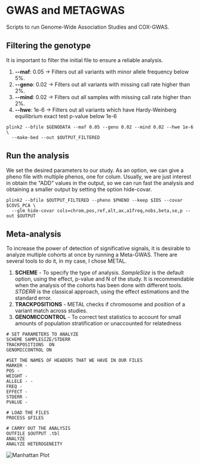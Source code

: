 # GWAS and METAGWAS
Scripts to run Genome-Wide Association Studies and COX-GWAS.

## Filtering the genotype
It is important to filter the initial file to ensure a reliable analysis.
1. **--maf**: 0.05 -> Filters out all variants with minor allele frequency below 5%. 
2. **--geno**: 0.02 -> Filters out all variants with missing call rate higher than 2%.
3. **--mind**: 0.02 -> Filters out all samples with missing call rate higher than 2%.
4. **--hwe**: 1e-6 -> Filters out all variants which have Hardy-Weinberg equilibrium exact test p-value below 1e-6
```
plink2 --bfile $GENODATA --maf 0.05 --geno 0.02 --mind 0.02 --hwe 1e-6 \
  --make-bed --out $OUTPUT_FILTERED
```
## Run the analysis
We set the desired parameters to our study. As an option, we can give a pheno file with multiple phenos, one for colum. Usually, we are just interest in obtain the "ADD" values in the output, so we can run fast the analysis and obtaining a smaller output by setting the option hide-covar.
```
plink2 --bfile $OUTPUT_FILTERED --pheno $PHENO --keep $IDS --covar $COVS_PCA \
  --glm hide-covar cols=chrom,pos,ref,alt,ax,a1freq,nobs,beta,se,p --out $OUTPUT
```
## Meta-analysis
To increase the power of detection of significative signals, it is desirable to analyze multiple cohorts at once by running a Meta-GWAS. There are several tools to do it, in my case, I chose METAL.
1. **SCHEME** - To specify the type of analysis. *SampleSize* is the default option, using the effect, p-value and N of the study. It is recommendable when the analysis of the cohorts has been done with different tools. *STDERR* is the classical approach, using the effect estimations and the standard error.
2. **TRACKPOSITIONS** -  METAL checks if chromosome and position of a variant match across studies.
3. **GENOMICCONTROL** - To correct test statistics to account for small amounts of population stratification or unaccounted for relatedness
```
# SET PARAMETERS TO ANALYZE
SCHEME SAMPLESIZE/STDERR
TRACKPOSITIONS  ON
GENOMICCONTROL ON

#SET THE NAMES OF HEADERS THAT WE HAVE IN OUR FILES
MARKER -
POS -
WEIGHT -
ALLELE - -
FREQ -
EFFECT -
STDERR -
PVALUE -

# LOAD THE FILES
PROCESS $FILES

# CARRY OUT THE ANALYSIS
OUTFILE $OUTPUT .tbl
ANALYZE
ANALYZE HETEROGENEITY
```
![Manhattan Plot](https://upload.wikimedia.org/wikipedia/commons/4/4f/Manhattan_plot_from_a_GWAS_of_kidney_stone_disease.png)
